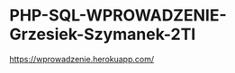 # PHP-SQL-WPROWADZENIE-Grzesiek-Szymanek-2TI
https://wprowadzenie.herokuapp.com/
                                                                  
